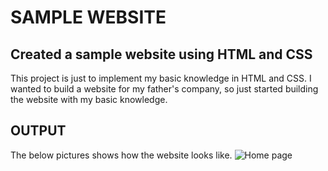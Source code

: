 # SAMPLE WEBSITE

## Created a sample website using HTML and CSS

This project is just to implement my basic knowledge in HTML and CSS. I wanted to build a website for my father's company, so just started building the website with my basic knowledge.

## OUTPUT

The below pictures shows how the website looks like.
![Home page](https://github.com/user-attachments/assets/667bc854-0203-43c6-93bc-187c3297ab86)

